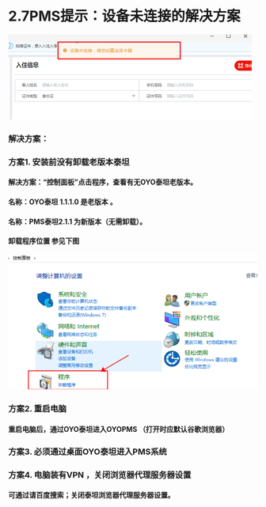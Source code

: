 # 2.7PMS提示：设备未连接的解决方案

![](../../../.gitbook/assets/image%20%28423%29.png)

### 解决方案：

### 方案1. 安装前没有卸载老版本泰坦      

#### 解决方案：“控制面板”点击程序，查看有无OYO泰坦老版本。

#### 名称：OYO泰坦 1.1.1.0 是老版本  。

#### 名称：PMS泰坦2.1.1   为新版本（无需卸载）。

#### 卸载程序位置 参见下图

![](../../../.gitbook/assets/image%20%2846%29.png)

### 方案2. 重启电脑 

#### 重启电脑后，通过OYO泰坦进入OYOPMS （打开时应默认谷歌浏览器）

### 方案3. 必须通过桌面OYO泰坦进入PMS系统 

### 方案4. 电脑装有VPN ，关闭浏览器代理服务器设置

####  可通过请百度搜索；关闭泰坦浏览器代理服务器设置。



